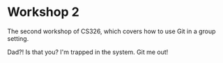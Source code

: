 # Workshop 2

The second workshop of CS326, which covers how to use Git in a group setting.

Dad?! Is that you? I'm trapped in the system. Git me out!
